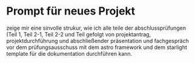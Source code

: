 # Prompt für neues Projekt

zeige mir eine sinvolle strukur, wie ich alle teile der abschlussprüfungen (Teil 1, Teil 2-1, Teil 2-2 und Teil gefolgt von projektantrag, projektdurchführung und abschließender präsentation und fachgespräch vor dem prüfungsausschuss mit dem astro framework und dem starlight template für die dokumentation durchführen kann.